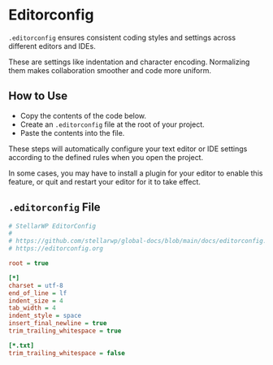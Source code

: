 # Editorconfig

`.editorconfig` ensures consistent coding styles and settings across different editors and IDEs.

These are settings like indentation and character encoding. Normalizing them makes collaboration smoother and code more uniform.

## How to Use

- Copy the contents of the code below.
- Create an `.editorconfig` file at the root of your project.
- Paste the contents into the file.

These steps will automatically configure your text editor or IDE settings according to the defined rules when you open the project.

In some cases, you may have to install a plugin for your editor to enable this feature, or quit and restart your editor for it to take effect.

## `.editorconfig` File

```ini
# StellarWP EditorConfig
#
# https://github.com/stellarwp/global-docs/blob/main/docs/editorconfig.md
# https://editorconfig.org

root = true

[*]
charset = utf-8
end_of_line = lf
indent_size = 4
tab_width = 4
indent_style = space
insert_final_newline = true
trim_trailing_whitespace = true

[*.txt]
trim_trailing_whitespace = false
```
